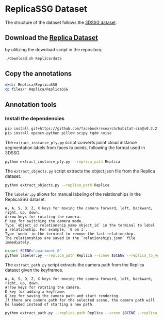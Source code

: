 # ReplicaSSG Dataset

The structure of the dataset follows the [3DSSG dataset](https://github.com/3DSSG/3DSSG.github.io).

## Download the [Replica Dataset](https://github.com/facebookresearch/Replica-Dataset)
by utilizing the download script in the repository.
```bash
./download.sh Replica/data
```

## Copy the annotations
```bash
mkdir Replica/ReplicaSSG
cp files/* Replica/ReplicaSSG
```

## Annotation tools
### Install the dependencies
```bash
pip install git+https://github.com/facebookresearch/habitat-sim@v0.2.2
pip install opencv-python pillow scipy tqdm noise
```

The `extract_instance_ply.py` script converts point cloud instance segmentation labels from faces to points, following the format used in 3DSSG.
```bash
python extract_instance_ply.py --replica_path Replica
```

The `extract_objects.py` script extracts the object.json file from the Replica dataset.
```bash
python extract_objects.py --replica_path Replica
```

The `labeler.py` allows for manual labeling of the relationships in the ReplicaSSG dataset.

```
W, A, S, D, Z, X keys for moving the camera forward, left, backward, right, up, down.
Arrow keys for rotating the camera.
P key for switching the camera mode.
Type `object_id relationship_name object_id` in the terminal to label a relationship. For example, `0 on 1`.
Type `undo` in the terminal to remove the last relationship.
The relationships are saved in the `relationships.json` file immediately.
```
```bash
export SCENE="apartment_0"
python labeler.py --replica_path Replica --scene $SCENE --replica_to_vg_path Replica/ReplicaSSG/replica_to_visual_genome.json --relationship_path Replica/ReplicaSSG/relationships.json
```

The `extract_path.py` script extracts the camera path from the Replica dataset given the keyframes.
```
W, A, S, D, Z, X keys for moving the camera forward, left, backward, right, up, down.
Arrow keys for rotating the camera.
K key for adding a keyframe.
Q key for saving the camera path and start rendering.
If there are camera path for the selected scene, the camera path will be loaded instead of starting a new path.
```
```bash
python extract_path.py --replica_path Replica --scene $SCENE --replica_to_vg_path Replica/ReplicaSSG/replica_to_visual_genome.json --trajectory_path Replica/ReplicaSSG/trajectories.json --output_dir Replica/data/
```